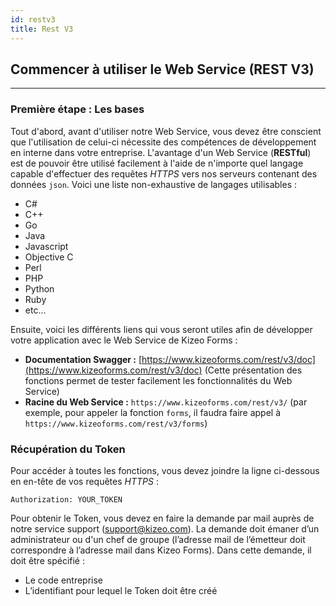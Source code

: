 ```yaml
---
id: restv3
title: Rest V3
---
```


## Commencer à utiliser le Web Service (REST V3)
***
### Première étape : Les bases
Tout d'abord, avant d'utiliser notre Web Service, vous devez être conscient que l'utilisation de celui-ci nécessite des compétences de développement en interne dans votre entreprise. L'avantage d'un Web Service (**RESTful**) est de pouvoir être utilisé facilement à l'aide de n'importe quel langage capable d'effectuer des requêtes *HTTPS* vers nos serveurs contenant des données `json`. Voici une liste non-exhaustive de langages utilisables :

+ C#
+ C++
+ Go
+ Java
+ Javascript
+ Objective C
+ Perl
+ PHP
+ Python
+ Ruby
+ etc...


Ensuite, voici les différents liens qui vous seront utiles afin de développer votre application avec le Web Service de Kizeo Forms :

+ **Documentation Swagger :** [https://www.kizeoforms.com/rest/v3/doc](https://www.kizeoforms.com/rest/v3/doc) (Cette présentation des fonctions permet de tester facilement les fonctionnalités du Web Service)
+ **Racine du Web Service :** `https://www.kizeoforms.com/rest/v3/` (par exemple, pour appeler la fonction `forms`, il faudra faire appel à `https://www.kizeoforms.com/rest/v3/forms`)

### Récupération du Token


Pour accéder à toutes les fonctions, vous devez joindre la ligne ci-dessous en en-tête de vos requêtes *HTTPS* :
```
Authorization: YOUR_TOKEN
```
Pour obtenir le Token, vous devez en faire la demande par mail auprès de notre service support (support@kizeo.com). La demande doit émaner d’un administrateur ou d'un chef de groupe (l’adresse mail de l’émetteur doit correspondre à l’adresse mail dans Kizeo Forms). Dans cette demande, il doit être spécifié :
+ Le code entreprise
+ L’identifiant pour lequel le Token doit être créé
 